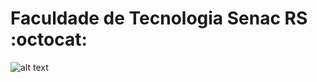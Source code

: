 # Faculdade de Tecnologia Senac RS :octocat:

![alt text](https://education.github.com/assets/sdp-backpack-b5aa553cc34e5b32d44a0434b04d9966.png "GitHub")